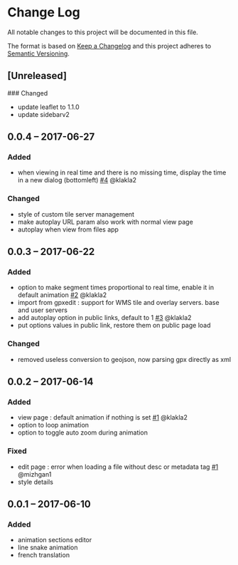 # Change Log
All notable changes to this project will be documented in this file.

The format is based on [Keep a Changelog](http://keepachangelog.com/)
and this project adheres to [Semantic Versioning](http://semver.org/).

## [Unreleased]
### Changed
- update leaflet to 1.1.0
- update sidebarv2

## 0.0.4 – 2017-06-27
### Added
- when viewing in real time and there is no missing time, display the time in a new dialog (bottomleft)
[#4](https://gitlab.com/eneiluj/gpxmotion-oc/issues/4) @klakla2

### Changed
- style of custom tile server management
- make autoplay URL param also work with normal view page
- autoplay when view from files app

## 0.0.3 – 2017-06-22
### Added
- option to make segment times proportional to real time, enable it in default animation
[#2](https://gitlab.com/eneiluj/gpxmotion-oc/issues/2) @klakla2
- import from gpxedit : support for WMS tile and overlay servers. base and user servers
- add autoplay option in public links, default to 1
[#3](https://gitlab.com/eneiluj/gpxmotion-oc/issues/3) @klakla2
- put options values in public link, restore them on public page load

### Changed
- removed useless conversion to geojson, now parsing gpx directly as xml

## 0.0.2 – 2017-06-14
### Added
- view page : default animation if nothing is set
[#1](https://gitlab.com/eneiluj/gpxmotion-oc/issues/1) @klakla2
- option to loop animation
- option to toggle auto zoom during animation

### Fixed
- edit page : error when loading a file without desc or metadata tag
[#1](https://gitlab.com/eneiluj/gpxmotion-oc/issues/1) @mizhgan1
- style details

## 0.0.1 – 2017-06-10
### Added
- animation sections editor
- line snake animation
- french translation
